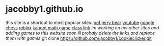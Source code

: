 # jacobby1.github.io

this site is a shortcut to most popular sites. 
[oof jerry bear](https://oofjerrybear.github.io/ATLGames/projects)
[youtube](https://www.youtube.com)
[google](https://www.google.com)
[chess](https://www.chess.com)
[roblox](https://www.roblox.com)
[kahoot math game](https://kahoot.it)
[class link](https://launchpad.classlink.com/lwsd)
_im working on my other sites and adding games to this website soon ill probaly delete the links and replace them with games_
git clone https://github.com/jacobby1/cookieclicker.git
